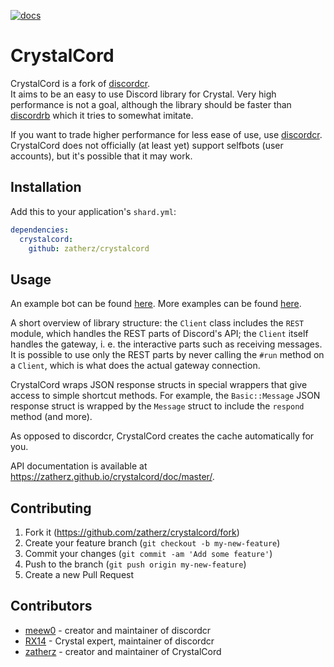 [![docs](https://img.shields.io/badge/docs-latest-green.svg?style=flat-square)](https://zatherz.github.io/crystalcord/doc/master/)

# CrystalCord

CrystalCord is a fork of [discordcr](https://github.com/meew0/discordcr).  
It aims to be an easy to use Discord library for Crystal.
Very high performance is not a goal, although the library should be faster than [discordrb](https://github.com/meew0/discordrb) which it tries to somewhat imitate.

If you want to trade higher performance for less ease of use, use [discordcr](https://github.com/meew0/discordrb).
CrystalCord does not officially (at least yet) support selfbots (user accounts), but it's possible that it may work.

## Installation

Add this to your application's `shard.yml`:

```yaml
dependencies:
  crystalcord:
    github: zatherz/crystalcord
```

## Usage

An example bot can be found
[here](https://github.com/zatherz/crystalcord/blob/master/examples/ping.cr). More
examples can be found [here](https://github.com/zatherz/crystalcord/blob/master/examples).

A short overview of library structure: the `Client` class includes the `REST`
module, which handles the REST parts of Discord's API; the `Client` itself
handles the gateway, i. e. the interactive parts such as receiving messages. It
is possible to use only the REST parts by never calling the `#run` method on a
`Client`, which is what does the actual gateway connection.

CrystalCord wraps JSON response structs in special wrappers that give access to simple shortcut methods.
For example, the `Basic::Message` JSON response struct is wrapped by the `Message` struct to include
the `respond` method (and more).

As opposed to discordcr, CrystalCord creates the cache automatically for you.

API documentation is available at
https://zatherz.github.io/crystalcord/doc/master/.

## Contributing

1. Fork it (https://github.com/zatherz/crystalcord/fork)
2. Create your feature branch (`git checkout -b my-new-feature`)
3. Commit your changes (`git commit -am 'Add some feature'`)
4. Push to the branch (`git push origin my-new-feature`)
5. Create a new Pull Request

## Contributors

- [meew0](https://github.com/meew0) - creator and maintainer of discordcr
- [RX14](https://github.com/RX14) - Crystal expert, maintainer of discordcr
- [zatherz](https://github.com/zatherz) - creator and maintainer of CrystalCord
